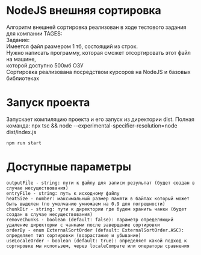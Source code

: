 # NodeJS внешняя сортировка

Алгоритм внешней сортировка реализован в ходе тестового задания для компании TAGES:</br> Задание:</br> Имеется файл размером 1 тб, состоящий из строк.</br> Нужно написать программу, которая сможет отсортировать этот файл на машине,</br> которой доступно 500мб ОЗУ</br> Сортировка реализована посредством курсоров на NodeJS и базовых библиотеках

# Запуск проекта

Запускает компиляцию проекта и его запуск из директории dist. Полная команда: npx tsc && node --experimental-specifier-resolution=node dist/index.js

```
npm run start
```

# Доступные параметры

```
outputFile - string: пути к файлу для записи результат (будет создан в случае несуществования)
entryFile - string: путь к исходному файлу
heatSize - number: максимальный размер памяти в байтах который может быть выделен (по умолчанию умножаем на 0.9 для погрешности)
chunkDir - string: пути к директории где будем хранить чанки (будет создан в случае несуществования)
removeChunks - boolean (default: false): параметр определяющий удаление директории с чанками после заверщение сортировки
orderBy - enum ExternalSortOrder (default: ExternalSortOrder.ASC): определяет тип сортировки (возрастание и убывание)
useLocaleOrder - boolean (default: true): определяет какой подход к сортировке мы использем, через localeCompare или операторы сравнения
```
